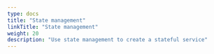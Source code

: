 ```yaml
---
type: docs
title: "State management"
linkTitle: "State management"
weight: 20
description: "Use state management to create a stateful service"
---
```

